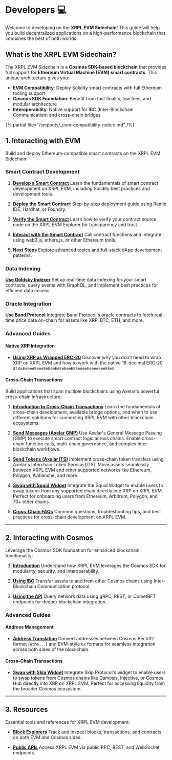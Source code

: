 # Developers 💻

Welcome to developing on the **XRPL EVM Sidechain**! This guide will help you build decentralized applications on a high-performance blockchain that combines the best of both worlds.

## What is the XRPL EVM Sidechain?

The XRPL EVM Sidechain is a **Cosmos SDK-based blockchain** that provides full support for **Ethereum Virtual Machine (EVM) smart contracts**. This unique architecture gives you:

- **EVM Compatibility**: Deploy Solidity smart contracts with full Ethereum tooling support
- **Cosmos SDK Foundation**: Benefit from fast finality, low fees, and modular architecture
- **Interoperability**: Native support for IBC (Inter-Blockchain Communication) and cross-chain bridges

{% partial file="/snippets/_evm-compatibility-notice.md" /%}

## 1. Interacting with EVM

Build and deploy Ethereum-compatible smart contracts on the XRPL EVM Sidechain:

### Smart Contract Development
1. **[Develop a Smart Contract](./interacting-with-evm/develop-a-smart-contract.md)**
   Learn the fundamentals of smart contract development on XRPL EVM, including Solidity best practices and development tools.

2. **[Deploy the Smart Contract](./interacting-with-evm/deploy-the-smart-contract.md)**
   Step-by-step deployment guide using Remix IDE, Hardhat, or Foundry.

3. **[Verify the Smart Contract](./interacting-with-evm/verify-the-smart-contract.md)**
   Learn how to verify your contract source code on the XRPL EVM Explorer for transparency and trust.

4. **[Interact with the Smart Contract](./interacting-with-evm/interact-with-the-smart-contract.md)**
   Call contract functions and integrate using web3.js, ethers.js, or other Ethereum tools.

5. **[Next Steps](./interacting-with-evm/next-steps.md)**
   Explore advanced topics and full-stack dApp development patterns.

### Data Indexing
**[Use Goldsky Indexer](./interacting-with-evm/use-goldsky-indexer/goldsky-overview.md)**
Set up real-time data indexing for your smart contracts, query events with GraphQL, and implement best practices for efficient data access.

### Oracle Integration
**[Use Band Protocol](./interacting-with-evm/use-oracle-data/band-protocol.md)**
Integrate Band Protocol's oracle contracts to fetch real-time price data on-chain for assets like XRP, BTC, ETH, and more.

### Advanced Guides

#### Native XRP Integration
- **[Using XRP as Wrapped ERC-20](./interacting-with-evm/advanced-guides/using-xrp-as-wrapped-erc20.md)**
  Discover why you don't need to wrap XRP on XRPL EVM and how to work with the native 18-decimal ERC-20 at `0xEeeeeEeeeEeEeeEeEeEeeEEEeeeeEeeeeeeeEEeE`.

#### Cross-Chain Transactions
Build applications that span multiple blockchains using Axelar's powerful cross-chain infrastructure:

1. **[Introduction to Cross-Chain Transactions](./interacting-with-evm/advanced-guides/cross-chain-transactions/introduction.md)**
   Learn the fundamentals of cross-chain development, available bridge options, and when to use different solutions for connecting XRPL EVM with other blockchain ecosystems.

2. **[Send Messages (Axelar GMP)](./interacting-with-evm/advanced-guides/cross-chain-transactions/send-messages.md)**
   Use Axelar's General Message Passing (GMP) to execute smart contract logic across chains. Enable cross-chain function calls, multi-chain governance, and complex inter-blockchain workflows.

3. **[Send Tokens (Axelar ITS)](./interacting-with-evm/advanced-guides/cross-chain-transactions/send-tokens.md)**
   Implement cross-chain token transfers using Axelar's Interchain Token Service (ITS). Move assets seamlessly between XRPL EVM and other supported networks like Ethereum, Polygon, Avalanche, and more.

4. **[Swap with Squid Widget](./interacting-with-evm/advanced-guides/cross-chain-transactions/swap-with-squid-widget.md)**
   Integrate the Squid Widget to enable users to swap tokens from any supported chain directly into XRP on XRPL EVM. Perfect for onboarding users from Ethereum, Arbitrum, Polygon, and 70+ other chains.

5. **[Cross-Chain FAQs](./interacting-with-evm/advanced-guides/cross-chain-transactions/faqs.md)**
   Common questions, troubleshooting tips, and best practices for cross-chain development on XRPL EVM.

---

## 2. Interacting with Cosmos

Leverage the Cosmos SDK foundation for enhanced blockchain functionality:

1. **[Introduction](./interacting-with-cosmos/introduction.md)**
   Understand how XRPL EVM leverages the Cosmos SDK for modularity, security, and interoperability.

2. **[Using IBC](./interacting-with-cosmos/using-ibc.md)**
   Transfer assets to and from other Cosmos chains using Inter-Blockchain Communication protocol.

3. **[Using the API](./interacting-with-cosmos/using-the-api.md)**
   Query network data using gRPC, REST, or CometBFT endpoints for deeper blockchain integration.

### Advanced Guides

#### Address Management
- **[Address Translation](./interacting-with-cosmos/advanced-guides/address-translation.md)**
  Convert addresses between Cosmos Bech32 format (`ethm...`) and EVM-style `0x` formats for seamless integration across both sides of the blockchain.

#### Cross-Chain Transactions
- **[Swap with Skip Widget](./interacting-with-cosmos/advanced-guides/cross-chain-transactions/swap-with-skip-widget.md)**
  Integrate Skip Protocol's widget to enable users to swap tokens from Cosmos chains like Osmosis, Injective, or Cosmos Hub directly into XRP on XRPL EVM. Perfect for accessing liquidity from the broader Cosmos ecosystem.

---

## 3. Resources

Essential tools and references for XRPL EVM development:

- **[Block Explorers](./resources/block-explorers.md)**
  Track and inspect blocks, transactions, and contracts on both EVM and Cosmos sides.

- **[Public APIs](./resources/public-apis.md)**
  Access XRPL EVM via public RPC, REST, and WebSocket endpoints.